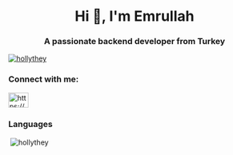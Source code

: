 <h1 align="center">Hi 👋, I'm Emrullah</h1>
<h3 align="center">A passionate backend developer from Turkey</h3>


<p align="left"> <a href="https://github.com/ryo-ma/github-profile-trophy"><img src="https://github-profile-trophy.vercel.app/?username=hollythey" alt="hollythey" /></a> </p>

<h3 align="left">Connect with me:</h3>
<p align="left">
<a href="https://discord.gg/https://discord.com/users/1177980226270154832" target="blank"><img align="center" src="https://raw.githubusercontent.com/rahuldkjain/github-profile-readme-generator/master/src/images/icons/Social/discord.svg" alt="https://discord.com/users/1177980226270154832" height="30" width="40" /></a>
</p>

<h3 align="left">Languages</h3>

<p>&nbsp;<img align="center" src="https://github-readme-stats.vercel.app/api?username=hollythey&show_icons=true&locale=en" alt="hollythey" /></p>
